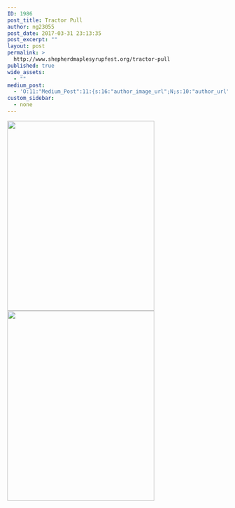 ```yaml
---
ID: 1986
post_title: Tractor Pull
author: ng23055
post_date: 2017-03-31 23:13:35
post_excerpt: ""
layout: post
permalink: >
  http://www.shepherdmaplesyrupfest.org/tractor-pull
published: true
wide_assets:
  - ""
medium_post:
  - 'O:11:"Medium_Post":11:{s:16:"author_image_url";N;s:10:"author_url";N;s:11:"byline_name";N;s:12:"byline_email";N;s:10:"cross_link";N;s:2:"id";N;s:21:"follower_notification";N;s:7:"license";N;s:14:"publication_id";N;s:6:"status";N;s:3:"url";N;}'
custom_sidebar:
  - none
---
```

<img src="http://www.shepherdmaplesyrupfest.org/wp-content/uploads/2017/03/17549118_1789054507787662_499760634_o-336x435.jpg" alt="" width="336" height="435" class="alignnone size-medium wp-image-1987" /><img src="http://www.shepherdmaplesyrupfest.org/wp-content/uploads/2017/03/17548668_1789054621120984_1417886157_o-336x435.jpg" alt="" width="336" height="435" class="alignnone size-medium wp-image-1988" />